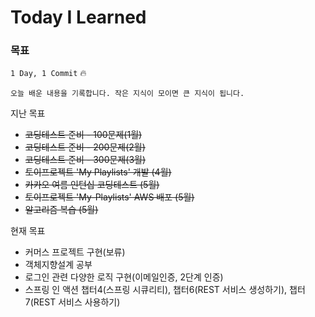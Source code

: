 # Today I Learned

### 목표

`1 Day, 1 Commit` :fire:

`오늘 배운 내용을 기록합니다. 작은 지식이 모이면 큰 지식이 됩니다.`



지난 목표
- <del> 코딩테스트 준비 - 100문제(1월)
- <del> 코딩테스트 준비 - 200문제(2월)
- <del> 코딩테스트 준비 - 300문제(3월)
- <del> 토이프로젝트 'My Playlists' 개발 (4월)
- <del> 카카오 여름 인턴십 코딩테스트 (5월)
- <del> 토이프로젝트 'My-Playlists' AWS 배포 (5월)
- <del> 알고리즘 복습 (5월)

현재 목표
- 커머스 프로젝트 구현(보류)
- 객체지향설계 공부
- 로그인 관련 다양한 로직 구현(이메일인증, 2단계 인증)
- 스프링 인 액션 챕터4(스프링 시큐리티), 챕터6(REST 서비스 생성하기), 챕터7(REST 서비스 사용하기)
